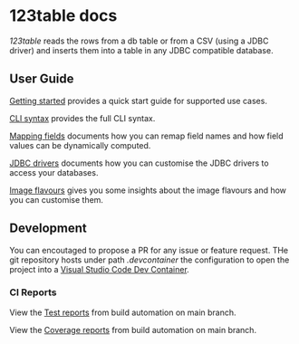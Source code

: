 # 123table docs

_123table_ reads the rows from a db table or from a CSV (using a JDBC driver)
and inserts them into a table in any JDBC compatible database.


## User Guide

[Getting started](guide/getting-started/) provides a quick start guide
for supported use cases.

[CLI syntax](guide/cli.html) provides the full CLI syntax. 

[Mapping fields](guide/mapper.html) documents how you can
remap field names and how field values can be dynamically computed. 

[JDBC drivers](guide/drivers.html) documents how you can
customise the JDBC drivers to access your databases. 

[Image flavours](guide/flavours.html) gives you some insights
about the image flavours and how you can customise them. 


## Development

You can encoutaged to propose a PR for any issue or feature request.
THe git repository hosts under path _.devcontainer_ the configuration
to open the project into a
[Visual Studio Code Dev Container](https://code.visualstudio.com/docs/devcontainers/containers).


### CI Reports

View the [Test reports](tests.html) from build automation on main branch.

View the [Coverage reports](coverage/) from build automation on main branch.